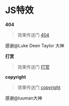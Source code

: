 # JS特效
**404**
>效果传送门 [404](http://xueyao.org/JS-Effects/404/not-found.html)

感谢@Luke Deen Taylor 大神

**打赏**
>效果传送门 [打赏](http://xueyao.org/JS-Effects/reward/reward.html)

**copyright**
>效果传送门 [copyright](http://xueyao.org/JS-Effects/copyright/copyright.html)

感谢@luuman大神
